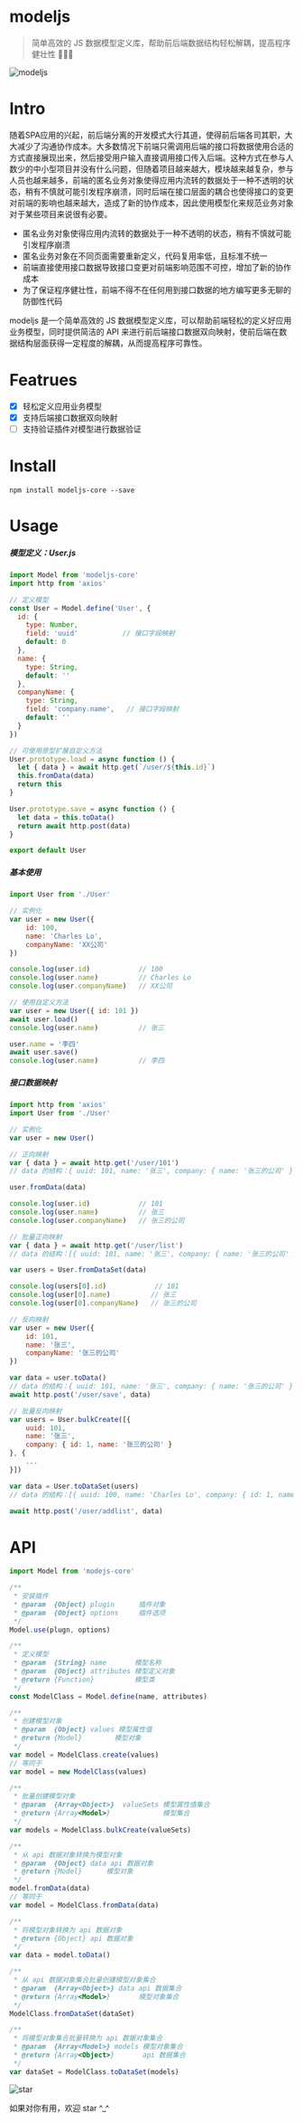 # modeljs
> 简单高效的 JS 数据模型定义库，帮助前后端数据结构轻松解耦，提高程序健壮性 💪💪💪

![modeljs](./assets/modeljs.png)

# Intro
随着SPA应用的兴起，前后端分离的开发模式大行其道，使得前后端各司其职，大大减少了沟通协作成本。大多数情况下前端只需调用后端的接口将数据使用合适的方式直接展现出来，然后接受用户输入直接调用接口传入后端。这种方式在参与人数少的中小型项目并没有什么问题，但随着项目越来越大，模块越来越复杂，参与人员也越来越多，前端的匿名业务对象使得应用内流转的数据处于一种不透明的状态，稍有不慎就可能引发程序崩溃，同时后端在接口层面的耦合也使得接口的变更对前端的影响也越来越大，造成了新的协作成本，因此使用模型化来规范业务对象对于某些项目来说很有必要。

* 匿名业务对象使得应用内流转的数据处于一种不透明的状态，稍有不慎就可能引发程序崩溃
* 匿名业务对象在不同页面需要重新定义，代码复用率低，且标准不统一
* 前端直接使用接口数据导致接口变更对前端影响范围不可控，增加了新的协作成本
* 为了保证程序健壮性，前端不得不在任何用到接口数据的地方编写更多无聊的防御性代码

modeljs 是一个简单高效的 JS 数据模型定义库，可以帮助前端轻松的定义好应用业务模型，同时提供简洁的 API 来进行前后端接口数据双向映射，使前后端在数据结构层面获得一定程度的解耦，从而提高程序可靠性。

# Featrues
- [x] 轻松定义应用业务模型
- [x] 支持后端接口数据双向映射
- [ ] 支持验证插件对模型进行数据验证

# Install
```
npm install modeljs-core --save
```

# Usage

##### 模型定义：User.js
``` js
import Model from 'modeljs-core'
import http from 'axios'

// 定义模型
const User = Model.define('User', {
  id: {
    type: Number,
    field: 'uuid'           // 接口字段映射
    default: 0
  },
  name: {
    type: String,
    default: ''
  },
  companyName: {
    type: String,
    field: 'company.name',   // 接口字段映射
    default: ''
  }
})

// 可使用原型扩展自定义方法
User.prototype.load = async function () {
  let { data } = await http.get(`/user/${this.id}`)
  this.fromData(data)
  return this
}

User.prototype.save = async function () {
  let data = this.toData()
  return await http.post(data)
}

export default User
```

##### 基本使用
``` js
import User from './User'

// 实例化
var user = new User({
    id: 100,
    name: 'Charles Lo',
    companyName: 'XX公司'
})

console.log(user.id)            // 100
console.log(user.name)          // Charles Lo
console.log(user.companyName)   // XX公司

// 使用自定义方法
var user = new User({ id: 101 })
await user.load()
console.log(user.name)          // 张三

user.name = '李四'
await user.save()
console.log(user.name)          // 李四
```

##### 接口数据映射
``` js
import http from 'axios'
import User from './User'

// 实例化
var user = new User()

// 正向映射
var { data } = await http.get('/user/101')
// data 的结构：{ uuid: 101, name: '张三', company: { name: '张三的公司' } }

user.fromData(data)

console.log(user.id)            // 101
console.log(user.name)          // 张三
console.log(user.companyName)   // 张三的公司

// 批量正向映射
var { data } = await http.get('/user/list')
// data 的结构：[{ uuid: 101, name: '张三', company: { name: '张三的公司' } }, ...]

var users = User.fromDataSet(data)

console.log(users[0].id)            // 101
console.log(user[0].name)          // 张三
console.log(user[0].companyName)   // 张三的公司

// 反向映射
var user = new User({
    id: 101,
    name: '张三',
    companyName: '张三的公司'
})

var data = user.toData()
// data 的结构：{ uuid: 101, name: '张三', company: { name: '张三的公司' } }
await http.post('/user/save', data)

// 批量反向映射
var users = User.bulkCreate([{
    uuid: 101,
    name: '张三',
    company: { id: 1, name: '张三的公司' }
}, {
    ...
}])

var data = User.toDataSet(users)
// data 的结构：[{ uuid: 100, name: 'Charles Lo', company: { id: 1, name: 'XX公司' } }, ...]

await http.post('/user/addlist', data)

```

# API

``` js
import Model from 'modejs-core'

/**
 * 安装插件
 * @param  {Object} plugin      插件对象
 * @param  {Object} options     插件选项
 */
Model.use(plugn, options)

/**
 * 定义模型
 * @param  {String} name       模型名称
 * @param  {Object} attributes 模型定义对象
 * @return {Function}          模型类
 */
const ModelClass = Model.define(name, attributes)

/**
 * 创建模型对象
 * @param  {Object} values 模型属性值
 * @return {Model}        模型对象
 */
var model = ModelClass.create(values)
// 等同于
var model = new ModelClass(values)

/**
 * 批量创建模型对象
 * @param  {Array<Object>}  valueSets 模型属性值集合
 * @return {Array<Model>}             模型集合
 */
var models = ModelClass.bulkCreate(valueSets)

/**
 * 从 api 数据对象转换为模型对象
 * @param  {Object} data api 数据对象
 * @return {Model}      模型对象
 */
model.fromData(data)
// 等同于
var model = ModelClass.fromData(data)

/**
 * 将模型对象转换为 api 数据对象
 * @return {Object} api 数据对象
 */
var data = model.toData()

/**
 * 从 api 数据对象集合批量创建模型对象集合
 * @param  {Array<Object>} data api 数据集合
 * @return {Array<Model>}       模型对象集合
 */
ModelClass.fromDataSet(dataSet)

/**
 * 将模型对象集合批量转换为 api 数据对象集合
 * @param  {Array<Model>} models 模型对象集合
 * @return {Array<Object>}       api 数据集合
 */
var dataSet = ModelClass.toDataSet(models)
```

![star](https://user-gold-cdn.xitu.io/2018/7/24/164ca9c0e943dcd7?w=240&h=240&f=png&s=41877)

如果对你有用，欢迎 star ^_^